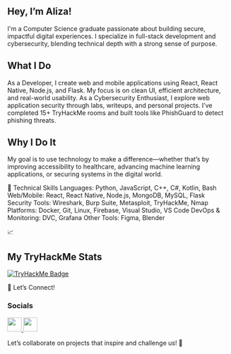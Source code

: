 
## Hey, I’m Aliza!
I'm a Computer Science graduate passionate about building secure, impactful digital experiences. I specialize in full-stack development and cybersecurity, blending technical depth with a strong sense of purpose.

##  What I Do
As a Developer, I create web and mobile applications using React, React Native, Node.js, and Flask. My focus is on clean UI, efficient architecture, and real-world usability.
As a Cybersecurity Enthusiast, I explore web application security through labs, writeups, and personal projects. I’ve completed 15+ TryHackMe rooms and built tools like PhishGuard to detect phishing threats.

##  Why I Do It
My goal is to use technology to make a difference—whether that’s by improving accessibility to healthcare, advancing machine learning applications, or securing systems in the digital world.

🔐 Technical Skills
Languages: Python, JavaScript, C++, C#, Kotlin, Bash
Web/Mobile: React, React Native, Node.js, MongoDB, MySQL, Flask
Security Tools: Wireshark, Burp Suite, Metasploit, TryHackMe, Nmap
Platforms: Docker, Git, Linux, Firebase, Visual Studio, VS Code
DevOps & Monitoring: DVC, Grafana
Other Tools: Figma, Blender

📈

## My TryHackMe Stats

[![TryHackMe Badge]([https://tryhackme-badge-link-generator)](https://tryhackme.com/p/your-profile-id](https://tryhackme.com/api/v2/badges/public-profile?userPublicId=3566227))

    
🤝 Let’s Connect!

### Socials

<p align="left"> <a href="https://www.github.com/Aliza-03" target="_blank" rel="noreferrer"> <picture> <source media="(prefers-color-scheme: dark)" srcset="https://raw.githubusercontent.com/danielcranney/readme-generator/main/public/icons/socials/github-dark.svg" /> <source media="(prefers-color-scheme: light)" srcset="https://raw.githubusercontent.com/danielcranney/readme-generator/main/public/icons/socials/github.svg" /> <img src="https://raw.githubusercontent.com/danielcranney/readme-generator/main/public/icons/socials/github.svg" width="32" height="32" /> </picture> </a> <a href="https://www.x.com/Aliza_Ibrahim" target="_blank" rel="noreferrer"> <picture> <source media="(prefers-color-scheme: dark)" srcset="https://raw.githubusercontent.com/danielcranney/readme-generator/main/public/icons/socials/twitter-dark.svg" /> <source media="(prefers-color-scheme: light)" srcset="https://raw.githubusercontent.com/danielcranney/readme-generator/main/public/icons/socials/twitter.svg" /> <img src="https://raw.githubusercontent.com/danielcranney/readme-generator/main/public/icons/socials/twitter.svg" width="32" height="32" /> </picture> </a></p>

Let’s collaborate on projects that inspire and challenge us! 🌟
